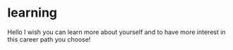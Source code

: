 # learning

Hello I wish you can learn more about yourself and to have more interest in this career path you choose!